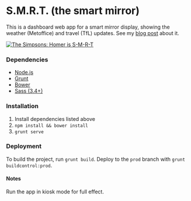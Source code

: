 # S.M.R.T. (the smart mirror)

This is a dashboard web app for a smart mirror display, showing the weather (Metoffice) and travel (TfL) updates. See my [blog post](http://vann.io/projects/2016/01/03/smrt.html) about it.

[![The Simpsons: Homer is  S-M-R-T](http://img.youtube.com/vi/tcGQpjCztgA/0.jpg)](https://www.youtube.com/watch?v=tcGQpjCztgA)

### Dependencies

- [Node.js](http://nodejs.org/)
- [Grunt](http://gruntjs.com/)
- [Bower](http://bower.io/)
- [Sass (3.4+)](http://sass-lang.com/install)

### Installation

1. Install dependencies listed above
2. `npm install && bower install`
3. `grunt serve`

### Deployment

To build the project, run `grunt build`.
Deploy to the `prod` branch with `grunt buildcontrol:prod`.

#### Notes

Run the app in kiosk mode for full effect.
